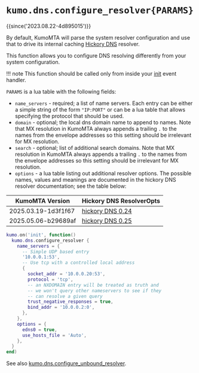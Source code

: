 # `kumo.dns.configure_resolver{PARAMS}`

{{since('2023.08.22-4d895015')}}

By default, KumoMTA will parse the system resolver configuration and use that
to drive its internal caching [Hickory
DNS](https://github.com/hickory-dns/hickory-dns) resolver.

This function allows you to configure DNS resolving differently from
your system configuration.

!!! note
    This function should be called only from inside your
    [init](../events/init.md) event handler.

`PARAMS` is a lua table with the following fields:

* `name_servers` - required; a list of name servers. Each entry can be either a
  simple string of the form `"IP:PORT"` or can be a lua table that allows
  specifying the protocol that should be used.
* `domain` - optional; the local dns domain name to append to names.
  Note that MX resolution in KumoMTA always appends a trailing `.` to
  the names from the envelope addresses so this setting should be
  irrelevant for MX resolution.
* `search` - optional; list of additional search domains.
  Note that MX resolution in KumoMTA always appends a trailing `.` to
  the names from the envelope addresses so this setting should be
  irrelevant for MX resolution.
* `options` - a lua table listing out additional resolver options.
  The possible names, values and meanings are documented in
  the hickory DNS resolver documentation; see the table below:

|KumoMTA Version|Hickory DNS ResolverOpts|
|---------------|------------------------|
|2025.03.19-1d3f1f67|[hickory DNS 0.24](https://docs.rs/hickory-resolver/0.24.1/hickory_resolver/config/struct.ResolverOpts.html)|
|2025.05.06-b29689af|[hickory DNS 0.25](https://docs.rs/hickory-resolver/0.25.1/hickory_resolver/config/struct.ResolverOpts.html)|

```lua
kumo.on('init', function()
  kumo.dns.configure_resolver {
    name_servers = {
      -- Simple UDP based entry
      '10.0.0.1:53',
      -- Use tcp with a controlled local address
      {
        socket_addr = '10.0.0.20:53',
        protocol = 'tcp',
        -- an NXDOMAIN entry will be treated as truth and
        -- we won't query other nameservers to see if they
        -- can resolve a given query
        trust_negative_responses = true,
        bind_addr = '10.0.0.2:0',
      },
    },
    options = {
      edns0 = true,
      use_hosts_file = 'Auto',
    },
  }
end)
```

See also [kumo.dns.configure_unbound_resolver](configure_unbound_resolver.md).
